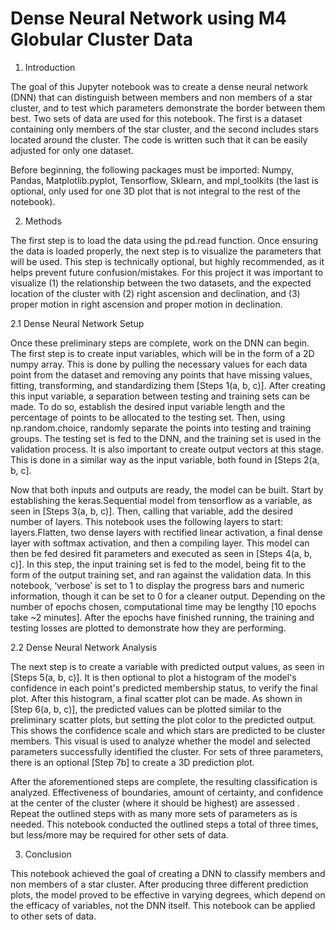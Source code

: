 # Dense Neural Network using M4 Globular Cluster Data

1. Introduction

The goal of this Jupyter notebook was to create a dense neural network (DNN) that can distinguish between members and non members of a star cluster, and to test which parameters demonstrate the border between them best. Two sets of data are used for this notebook. The first is a dataset containing only members of the star cluster, and the second includes stars located around the cluster. The code is written such that it can be easily adjusted for only one dataset.

Before beginning, the following packages must be imported: Numpy, Pandas, Matplotlib.pyplot, Tensorflow, Sklearn, and mpl_toolkits (the last is optional, only used for one 3D plot that is not integral to the rest of the notebook). 

2. Methods

The first step is to load the data using the pd.read function. Once ensuring the data is loaded properly, the next step is to visualize the parameters that will be used. This step is technically optional, but highly recommended, as it helps prevent future confusion/mistakes. For this project it was important to visualize (1) the relationship between the two datasets, and the expected location of the cluster with (2) right ascension and declination, and (3) proper motion in right ascension and proper motion in declination.

2.1 Dense Neural Network Setup

Once these preliminary steps are complete, work on the DNN can begin. The first step is to create input variables, which will be in the form of a 2D numpy array. This is done by pulling the necessary values for each data point from the dataset and removing any points that have missing values, fitting, transforming, and standardizing them [Steps 1(a, b, c)]. After creating this input variable, a separation between testing and training sets can be made. To do so, establish the desired input variable length and the percentage of points to be allocated to the testing set. Then, using np.random.choice, randomly separate the points into testing and training groups. The testing set is fed to the DNN, and the training set is used in the validation process. It is also important to create output vectors at this stage. This is done in a similar way as the input variable, both found in [Steps 2(a, b, c].

Now that both inputs and outputs are ready, the model can be built. Start by establishing the keras.Sequential model from tensorflow as a variable, as seen in [Steps 3(a, b, c)]. Then, calling that variable, add the desired number of layers. This notebook uses the following layers to start: layers.Flatten, two dense layers with rectified linear activation, a final dense layer with softmax activation, and then a compiling layer. This model can then be fed desired fit parameters and executed as seen in [Steps 4(a, b, c)]. In this step, the input training set is fed to the model, being fit to the form of the output training set, and ran against the validation data. In this notebook, ‘verbose’ is set to 1 to display the progress bars and numeric information, though it can be set to 0 for a cleaner output. Depending on the number of epochs chosen, computational time may be lengthy [10 epochs take ~2 minutes]. After the epochs have finished running, the training and testing losses are plotted to demonstrate how they are performing.

2.2 Dense Neural Network Analysis

The next step is to create a variable with predicted output values, as seen in [Steps 5(a, b, c)]. It is then optional to plot a histogram of the model's confidence in each point's predicted membership status, to verify the final plot. After this histogram, a final scatter plot can be made. As shown in [Step 6(a, b, c)], the predicted values can be plotted similar to the preliminary scatter plots, but setting the plot color to the predicted output. This shows the confidence scale and which stars are predicted to be cluster members. This visual is used to analyze whether the model and selected parameters successfully identified the cluster. For sets of three parameters, there is an optional [Step 7b] to create a 3D prediction plot.

After the aforementioned steps are complete, the resulting classification is analyzed. Effectiveness of boundaries, amount of certainty, and confidence at the center of the cluster (where it should be highest) are assessed . Repeat the outlined steps with as many more sets of parameters as is needed. This notebook conducted the outlined steps a total of three times, but less/more may be required for other sets of data. 

3. Conclusion

This notebook achieved the goal of creating a DNN to classify members and non members of a star cluster. After producing three different prediction plots, the model proved to be effective in varying degrees, which depend on the efficacy of variables, not the DNN itself. This notebook can be applied to other sets of data.

